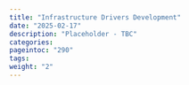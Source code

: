 ```yaml
---
title: "Infrastructure Drivers Development"
date: "2025-02-17"
description: "Placeholder - TBC"
categories:
pageintoc: "290"
tags:
weight: "2"
---
```


<!--# Infrastructure Integration -->












































